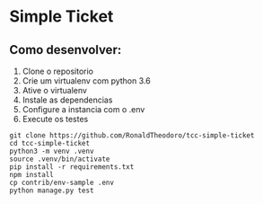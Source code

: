 # Simple Ticket

## Como desenvolver:

1. Clone o repositorio
2. Crie um virtualenv com python 3.6
3. Ative o virtualenv
4. Instale as dependencias
5. Configure a instancia com o .env
6. Execute os testes

```console
git clone https://github.com/RonaldTheodoro/tcc-simple-ticket
cd tcc-simple-ticket
python3 -m venv .venv
source .venv/bin/activate
pip install -r requirements.txt
npm install
cp contrib/env-sample .env
python manage.py test
```